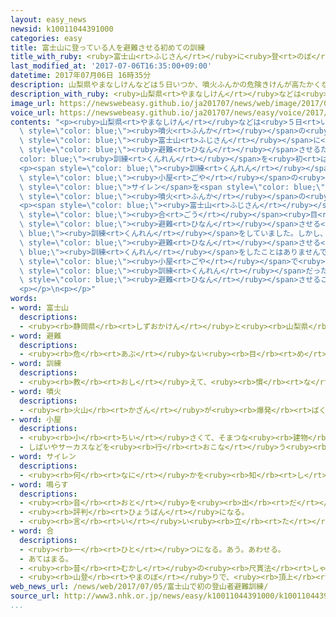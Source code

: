 ```yaml
---
layout: easy_news
newsid: k10011044391000
categories: easy
title: 富士山に登っている人を避難させる初めての訓練
title_with_ruby: <ruby>富士山<rt>ふじさん</rt></ruby>に<ruby>登<rt>のぼ</rt></ruby>っている<ruby>人<rt>ひと</rt></ruby>を<ruby>避難<rt>ひなん</rt></ruby>させる<ruby>初<rt>はじ</rt></ruby>めての<ruby>訓練<rt>くんれん</rt></ruby>
last_modified_at: '2017-07-06T16:35:00+09:00'
datetime: 2017年07月06日 16時35分
description: 山梨県やまなしけんなどは５日いつか、噴火ふんかの危険きけんが高たかくなったときに、富士山ふじさんに登のぼっている人ひとたちを避難ひなんさせるための訓練くんれんを初はじめて行おこないました。
description_with_ruby: <ruby>山梨県<rt>やまなしけん</rt></ruby>などは<ruby>５日<rt>いつか</rt></ruby>、<ruby>噴火<rt>ふんか</rt></ruby>の<ruby>危険<rt>きけん</rt></ruby>が<ruby>高<rt>たか</rt></ruby>くなったときに、<ruby>富士山<rt>ふじさん</rt></ruby>に<ruby>登<rt>のぼ</rt></ruby>っている<ruby>人<rt>ひと</rt></ruby>たちを<ruby>避難<rt>ひなん</rt></ruby>させるための<ruby>訓練<rt>くんれん</rt></ruby>を<ruby>初<rt>はじ</rt></ruby>めて<ruby>行<rt>おこな</rt></ruby>いました。
image_url: https://newswebeasy.github.io/ja201707/news/web/image/2017/07/06/k10011044391000.jpg
voice_url: https://newswebeasy.github.io/ja201707/news/easy/voice/2017/07/06/k10011044391000.mp3
contents: "<p><ruby>山梨県<rt>やまなしけん</rt></ruby>などは<ruby>５日<rt>いつか</rt></ruby>、<span\
  \ style=\"color: blue;\"><ruby>噴火<rt>ふんか</rt></ruby></span>の<ruby>危険<rt>きけん</rt></ruby>が<ruby>高<rt>たか</rt></ruby>くなったときに、<span\
  \ style=\"color: blue;\"><ruby>富士山<rt>ふじさん</rt></ruby></span>に<ruby>登<rt>のぼ</rt></ruby>っている<ruby>人<rt>ひと</rt></ruby>たちを<span\
  \ style=\"color: blue;\"><ruby>避難<rt>ひなん</rt></ruby></span>させるための<span style=\"\
  color: blue;\"><ruby>訓練<rt>くんれん</rt></ruby></span>を<ruby>初<rt>はじ</rt></ruby>めて<ruby>行<rt>おこな</rt></ruby>いました。</p>\n\
  <p><span style=\"color: blue;\"><ruby>訓練<rt>くんれん</rt></ruby></span>では<ruby>高<rt>たか</rt></ruby>さ３１００ｍぐらいの<ruby>所<rt>ところ</rt></ruby>にある<ruby>山<rt>やま</rt></ruby><span\
  \ style=\"color: blue;\"><ruby>小屋<rt>ごや</rt></ruby></span>の<ruby>人<rt>ひと</rt></ruby>が、<span\
  \ style=\"color: blue;\">サイレン</span>を<span style=\"color: blue;\"><ruby>鳴<rt>な</rt></ruby>らし</span>ました。そして、<ruby>山<rt>やま</rt></ruby>に<ruby>登<rt>のぼ</rt></ruby>っている<ruby>人<rt>ひと</rt></ruby>たちに、<span\
  \ style=\"color: blue;\"><ruby>噴火<rt>ふんか</rt></ruby></span>の<ruby>危険<rt>きけん</rt></ruby>が<ruby>高<rt>たか</rt></ruby>くなったことを<ruby>知<rt>し</rt></ruby>らせたり、<ruby>気<rt>き</rt></ruby>をつけて<ruby>山<rt>やま</rt></ruby>を<ruby>下<rt>お</rt></ruby>りるように<ruby>言<rt>い</rt></ruby>ったりしました。</p>\n\
  <p><span style=\"color: blue;\"><ruby>富士山<rt>ふじさん</rt></ruby></span>では<ruby>今<rt>いま</rt></ruby>まで、<ruby>駐車場<rt>ちゅうしゃじょう</rt></ruby>やお<ruby>土産<rt>みやげ</rt></ruby>などを<ruby>売<rt>う</rt></ruby>る<ruby>店<rt>みせ</rt></ruby>がある５<span\
  \ style=\"color: blue;\"><ruby>合<rt>ごう</rt></ruby></span><ruby>目<rt>め</rt></ruby>の<ruby>近<rt>ちか</rt></ruby>くで<ruby>客<rt>きゃく</rt></ruby>を<span\
  \ style=\"color: blue;\"><ruby>避難<rt>ひなん</rt></ruby></span>させる<span style=\"color:\
  \ blue;\"><ruby>訓練<rt>くんれん</rt></ruby></span>をしていました。しかし、<ruby>山<rt>やま</rt></ruby>に<ruby>登<rt>のぼ</rt></ruby>っている<ruby>人<rt>ひと</rt></ruby>を<span\
  \ style=\"color: blue;\"><ruby>避難<rt>ひなん</rt></ruby></span>させる<span style=\"color:\
  \ blue;\"><ruby>訓練<rt>くんれん</rt></ruby></span>をしたことはありませんでした。</p>\n<p><ruby>山<rt>やま</rt></ruby><span\
  \ style=\"color: blue;\"><ruby>小屋<rt>ごや</rt></ruby></span>で<ruby>働<rt>はたら</rt></ruby>いている<ruby>人<rt>ひと</rt></ruby>は「<ruby>初<rt>はじ</rt></ruby>めての<span\
  \ style=\"color: blue;\"><ruby>訓練<rt>くんれん</rt></ruby></span>だったので、うまくできなかったところもありました。どうしたらたくさんの<ruby>人<rt>ひと</rt></ruby>を<ruby>早<rt>はや</rt></ruby>く<span\
  \ style=\"color: blue;\"><ruby>避難<rt>ひなん</rt></ruby></span>させることができるか<ruby>考<rt>かんが</rt></ruby>えたいです」と<ruby>話<rt>はな</rt></ruby>していました。</p>\n\
  <p></p>\n<p></p>"
words:
- word: 富士山
  descriptions:
  - <ruby><rb>静岡県</rb><rt>しずおかけん</rt></ruby>と<ruby><rb>山梨県</rb><rt>やまなしけん</rt></ruby>の<ruby><rb>境</rb><rt>さかい</rt></ruby>にある、<ruby><rb>日本一</rb><rt>にっぽんいち</rt></ruby><ruby><rb>高</rb><rt>たか</rt></ruby>い<ruby><rb>山</rb><rt>やま</rt></ruby>。<ruby><rb>高</rb><rt>たか</rt></ruby>さは３７７６メートル。<ruby><rb>江戸時代</rb><rt>えどじだい</rt></ruby>に<ruby><rb>大</rb><rt>おお</rt></ruby>きな<ruby><rb>噴火</rb><rt>ふんか</rt></ruby>があった。
- word: 避難
  descriptions:
  - <ruby><rb>危</rb><rt>あぶ</rt></ruby>ない<ruby><rb>目</rb><rt>め</rt></ruby>にあわないように、にげること。
- word: 訓練
  descriptions:
  - <ruby><rb>教</rb><rt>おし</rt></ruby>えて、<ruby><rb>慣</rb><rt>な</rt></ruby>れさせること。また、うまくできるように<ruby><rb>練習</rb><rt>れんしゅう</rt></ruby>すること。
- word: 噴火
  descriptions:
  - <ruby><rb>火山</rb><rt>かざん</rt></ruby>が<ruby><rb>爆発</rb><rt>ばくはつ</rt></ruby>して、とけた<ruby><rb>溶岩</rb><rt>ようがん</rt></ruby>や、<ruby><rb>火山灰</rb><rt>かざんばい</rt></ruby>・<ruby><rb>水蒸気</rb><rt>すいじょうき</rt></ruby>・ガスをふき<ruby><rb>出</rb><rt>だ</rt></ruby>すこと。
- word: 小屋
  descriptions:
  - <ruby><rb>小</rb><rt>ちい</rt></ruby>さくて、そまつな<ruby><rb>建物</rb><rt>たてもの</rt></ruby>。
  - しばいやサーカスなどを<ruby><rb>行</rb><rt>おこな</rt></ruby>う<ruby><rb>建物</rb><rt>たてもの</rt></ruby>。
- word: サイレン
  descriptions:
  - <ruby><rb>何</rb><rt>なに</rt></ruby>かを<ruby><rb>知</rb><rt>し</rt></ruby>らせるために、うなるような<ruby><rb>高</rb><rt>たか</rt></ruby>い<ruby><rb>音</rb><rt>おと</rt></ruby>を<ruby><rb>出</rb><rt>だ</rt></ruby>す<ruby><rb>器械</rb><rt>きかい</rt></ruby>。また、その<ruby><rb>音</rb><rt>おと</rt></ruby>。
- word: 鳴らす
  descriptions:
  - <ruby><rb>音</rb><rt>おと</rt></ruby>を<ruby><rb>出</rb><rt>だ</rt></ruby>す。
  - <ruby><rb>評判</rb><rt>ひょうばん</rt></ruby>になる。
  - <ruby><rb>言</rb><rt>い</rt></ruby>い<ruby><rb>立</rb><rt>た</rt></ruby>てる。
- word: 合
  descriptions:
  - <ruby><rb>一</rb><rt>ひと</rt></ruby>つになる。あう。あわせる。
  - あてはまる。
  - <ruby><rb>昔</rb><rt>むかし</rt></ruby>の<ruby><rb>尺貫法</rb><rt>しゃっかんほう</rt></ruby>で、<ruby><rb>量</rb><rt>りょう</rt></ruby>の<ruby><rb>単位</rb><rt>たんい</rt></ruby>の<ruby><rb>一</rb><rt>ひと</rt></ruby>つ。１<ruby><rb>合</rb><rt>ごう</rt></ruby>は、１<ruby><rb>升</rb><rt>しょう</rt></ruby>の１０<ruby><rb>分</rb><rt>ぶん</rt></ruby>の１で、<ruby><rb>約</rb><rt>やく</rt></ruby>０.１８リットル。
  - <ruby><rb>山登</rb><rt>やまのぼ</rt></ruby>りで、<ruby><rb>頂上</rb><rt>ちょうじょう</rt></ruby>までの<ruby><rb>高</rb><rt>たか</rt></ruby>さを１０に<ruby><rb>分</rb><rt>わ</rt></ruby>けたもの。
web_news_url: /news/web/2017/07/05/富士山で初の登山者避難訓練/
source_url: http://www3.nhk.or.jp/news/easy/k10011044391000/k10011044391000.html
...
```

